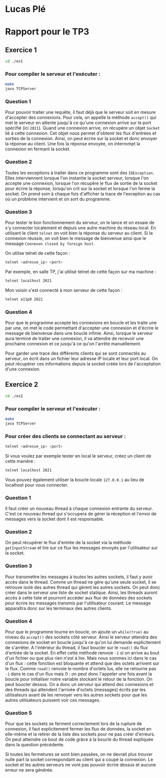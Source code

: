 # Lucas Plé
# Rapport pour le TP3

## Exercice 1

```bash
cd ./ex1
```

### Pour compiler le serveur et l'exécuter :
```bash
make
java TCPServer
```

### Question 1
Pour pouvoir traiter une requête, il faut déjà que le serveur soit en mesure d'accepter des connexions. Pour cela, on appelle la méthode `accept()` qui met le serveur en attente jusqu'à ce qu'une connexion arrive sur le port spécifié (ici `2021`). Quand une connexion arrive, on récupère un objet `Socket` lié à cette connexion. Cet objet nous permet d'obtenir les flux d'entrées et sorties de la connexion. Ainsi, on peut écrire sur la socket et donc envoyer la réponse au client. Une fois la réponse envoyée, on interrompt la connexion en fermant la socket.

### Question 2
Toutes les exceptions à traiter dans ce programme sont des `IOException`. Elles interviennent lorsque l'on instantie la socket serveur, lorsque l'on accepte une connexion, lorsque l'on récupère le flux de sortie de la socket pour écrire la réponse, lorsqu'on crit sur la socket et lorsque l'on ferme la socket. On prend soin à chaque fois d'afficher la trace de l'exception au cas où un problème intervient et on sort du programme.

### Question 3
Pour tester le bon fonctionnement du serveur, on le lance et on essaie de s'y connecter localement et depuis une autre machine du réseau local. En utilisant le client `telnet` on voit bien la réponse du serveur au client. Si la connexion réussie, on voit bien le message de bienvenue ainsi que le message `Connexon closed by foreign host`.

On utilise telnet de cette façon :
```bash
telnet <adresse_ip> <port>
```

Par exemple, en salle TP, j'ai utilisé telnet de cette façon sur ma machine :
```bash
telnet localhost 2021
```

Mon voisin s'est connecté à mon serveur de cette façon :
```bash
telnet a11p8 2021
```

### Question 4
Pour que le programme accepte les connexions en boucle et les traite une par une, on met le code permettant d'accepter une connexion et d'écrire le message de bienvenue dans une boucle infinie. Ainsi, lorsque le serveur aura terminé de traiter une connexion, il va attendre de recevoir une prochaine connexion et ce jusqu'à ce qu'on l'arrête manuellement. 

Pour garder une trace des différents clients qui se sont connectés au serveur, on écrit dans un fichier leur adresse IP locale et leur port local. On peut récupérer ces informations depuis la socket créée lors de l'acceptation d'une connexion.

## Exercice 2

```bash
cd ./ex2
```

### Pour compiler le serveur et l'exécuter :
```bash
make
java TCPServer
```

### Pour créer des clients se connectant au serveur :
```bash
telnet <adresse_ip> <port>
```
Si vous voulez par exemple tester en local le serveur, créez un client de cette manière : 
```bash
telnet localhost 2021
```
Vous pouvez également utiliser la boucle locale `127.0.0.1` au lieu de localhost pour vous connecter.

### Question 1
Il faut créer un nouveau thread à chaque connexion entrante du serveur. C'est ce nouveau thread qui s'occupera de gérer la réception et l'envoi de messages vers la socket dont il est responsable.

### Question 2
On peut récupérer le flux d'entrée de la socket via la méthode `getInputStream` et lire sur ce flux les messages envoyés par l'utilisateur sur la socket.

### Question 3
Pour transmettre les messages à toutes les autres sockets, il faut y avoir accès dans le thread. Comme un thread ne gère qu'une seule socket, il se retrouve isolé des autres thread qui gèrent les autres sockets. On peut donc créer dans le serveur une liste de socket statique. Ainsi, les threads auront accès à cette liste et pourront accéder aux flux de données des sockets pour écrire les messages transmis par l'utilisateur courant. Le message apparaîtra donc sur les terminaux des autres clients.

### Question 4
Pour que le programme tourne en boucle, on ajoute un `while(true)` au niveau du `accept()` des sockets côté serveur. Ainsi le serveur attendra des connexions de socket en boucle jusqu'à ce qu'on lui demande explicitement de s'arrêter. A l'intérieur du thread, il faut boucler sur le `read()` du flux d'entrée de la socket. En effet cette méthode renvoie `-1` si on arrive au bout d'un fichier ou que plus rien n'est à lire. Mais nous sommes ici dans le cas d'un flux : cette fonction est bloquante et attend que des octets arrivent sur le flux. Comme `read()` renvoie le nombre d'octets lus, elle ne retourne pas `-1` dans le cas d'un flux mais 0 : on peut donc l'appeler une fois avant la boucle pour initialiser notre variable stockant le retour de la fonction. On peut boucler dessus. On a donc un serveur qui attend des connexions et des threads qui attendent l'arrivée d'octets (messages) écrits par les utilisateurs avant de les renvoyer vers les autres sockets pour que les autres utilisateurs puissent voir ces messages.

### Question 5
Pour que les sockets se ferment correctement lors de la rupture de connexion, il faut explicitement fermer les flux de données, la socket en elle-même et la retirer de la liste des sockets pour ne pas créer d'erreurs. On peut atteindre ce bout de code grâce à la boucle du thread expliquée dans la question précédente.

Si toutes les fermetures se sont bien passées, on ne devrait plus trouver nulle part la socket correspondant au client qui a coupé la connexion. Le socket et les autres serveurs ne vont pas pouvoir écrire dessus et aucune erreur ne sera générée. 